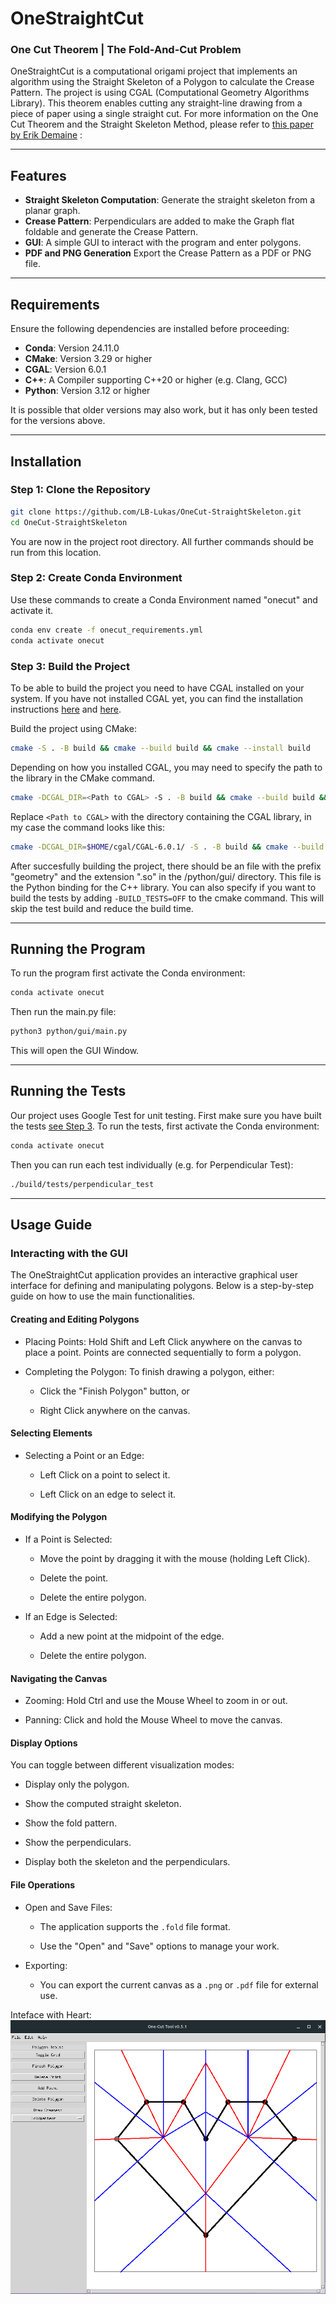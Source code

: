  # OneStraightCut
### One Cut Theorem | The Fold-And-Cut Problem
OneStraightCut is a computational origami project that implements an algorithm using the Straight Skeleton of a Polygon to calculate the Crease Pattern. The project is using CGAL (Computational Geometry Algorithms Library). This theorem enables cutting any straight-line drawing from a piece of paper using a single straight cut.
For more information on the One Cut Theorem and the Straight Skeleton Method, please refer to [this paper by Erik Demaine](https://erikdemaine.org/papers/JCDCG98/) :

---

## Features
- **Straight Skeleton Computation**: Generate the straight skeleton from a planar graph.
- **Crease Pattern**: Perpendiculars are added to make the Graph flat foldable and generate the Crease Pattern.
- **GUI**: A simple GUI to interact with the program and enter polygons.
- **PDF and PNG Generation** Export the Crease Pattern as a PDF or PNG file.

---

## Requirements
Ensure the following dependencies are installed before proceeding:
- **Conda**: Version 24.11.0
- **CMake**: Version 3.29 or higher
- **CGAL**: Version 6.0.1
- **C++**: A Compiler supporting C++20 or higher (e.g. Clang, GCC)
- **Python**: Version 3.12 or higher

It is possible that older versions may also work, but it has only been tested for the versions above.

---

## Installation
### Step 1: Clone the Repository
```bash
git clone https://github.com/LB-Lukas/OneCut-StraightSkeleton.git
cd OneCut-StraightSkeleton
```
You are now in the project root directory. All further commands should be run from this location.

### Step 2: Create Conda Environment
Use these commands to create a Conda Environment named "onecut" and activate it.
```bash
conda env create -f onecut_requirements.yml
conda activate onecut
```

### Step 3: Build the Project
To be able to build the project you need to have CGAL installed on your system. If you have not installed CGAL yet, you can find the installation instructions [here](https://doc.cgal.org/latest/Manual/usage.html#title4) and [here](https://doc.cgal.org/latest/Manual/installation.html).

Build the project using CMake:
```bash
cmake -S . -B build && cmake --build build && cmake --install build
```
Depending on how you installed CGAL, you may need to specify the path to the library in the CMake command.
```bash
cmake -DCGAL_DIR=<Path to CGAL> -S . -B build && cmake --build build && cmake --install build
```
Replace `<Path to CGAL>` with the directory containing the CGAL library, in my case the command looks like this:
```bash
cmake -DCGAL_DIR=$HOME/cgal/CGAL-6.0.1/ -S . -B build && cmake --build build && cmake --install build
```
After succesfully building the project, there should be an file with the prefix "geometry" and the extension ".so" in the /python/gui/ directory. This file is the Python binding for the C++ library.
You can also specify if you want to build the tests by adding ```-BUILD_TESTS=OFF``` to the cmake command.
This will skip the test build and reduce the build time.

---

## Running the Program
To run the program first activate the Conda environment:
```bash
conda activate onecut
```
Then run the main.py file:
```bash
python3 python/gui/main.py
```
This will open the GUI Window.

---

## Running the Tests
Our project uses Google Test for unit testing.
First make sure you have built the tests [see Step 3](#Step-3-Build-the-Project).
To run the tests, first activate the Conda environment:
```bash
conda activate onecut
```
Then you can run each test individually (e.g. for Perpendicular Test):
```bash
./build/tests/perpendicular_test
```

---
## Usage Guide
### Interacting with the GUI
The OneStraightCut application provides an interactive graphical user interface for defining and manipulating polygons. Below is a step-by-step guide on how to use the main functionalities.

#### Creating and Editing Polygons ####

- Placing Points: Hold Shift and Left Click anywhere on the canvas to place a point. Points are connected sequentially to form a polygon.
- Completing the Polygon: To finish drawing a polygon, either:

    - Click the "Finish Polygon" button, or

    - Right Click anywhere on the canvas.

#### Selecting Elements ####

- Selecting a Point or an Edge:

    - Left Click on a point to select it.

    - Left Click on an edge to select it.

#### Modifying the Polygon ####

- If a Point is Selected:

    - Move the point by dragging it with the mouse (holding Left Click).

    - Delete the point.

    - Delete the entire polygon.

- If an Edge is Selected:

    - Add a new point at the midpoint of the edge.

    - Delete the entire polygon.

#### Navigating the Canvas ####

- Zooming: Hold Ctrl and use the Mouse Wheel to zoom in or out.

- Panning: Click and hold the Mouse Wheel to move the canvas.

#### Display Options ####

You can toggle between different visualization modes:

- Display only the polygon.

- Show the computed straight skeleton.

- Show the fold pattern.

- Show the perpendiculars.

- Display both the skeleton and the perpendiculars.

#### File Operations ####

- Open and Save Files:

    - The application supports the ```.fold``` file format.

    - Use the "Open" and "Save" options to manage your work.

- Exporting:

    - You can export the current canvas as a ```.png``` or ```.pdf``` file for external use.

Inteface with Heart: ![Screenshot of GUI](/screenshot1.png "GUI")
